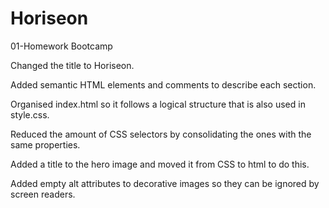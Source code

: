 # Horiseon
01-Homework Bootcamp

Changed the title to Horiseon.

Added semantic HTML elements and comments to describe each section.

Organised index.html so it follows a logical structure that is also used in style.css.

Reduced the amount of CSS selectors by consolidating the ones with the same properties.

Added a title to the hero image and moved it from CSS to html to do this.

Added empty alt attributes to decorative images so they can be ignored by screen readers.
